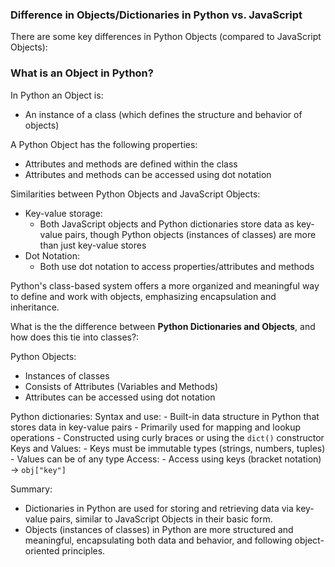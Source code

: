 ### Difference in Objects/Dictionaries in Python vs. JavaScript

There are some key differences in Python Objects (compared to JavaScript Objects):

### What is an Object in Python?

In Python an Object is:
- An instance of a class (which defines the structure and behavior of objects)

A Python Object has the following properties:
- Attributes and methods are defined within the class
- Attributes and methods can be accessed using dot notation

Similarities between Python Objects and JavaScript Objects: 
- Key-value storage: 
	- Both JavaScript objects and Python dictionaries store data as key-value pairs, though Python objects (instances of classes) are more than just key-value stores
- Dot Notation: 
	- Both use dot notation to access properties/attributes and methods


Python's class-based system offers a more organized and meaningful way to define and work with objects, emphasizing encapsulation and inheritance.


What is the the difference between **Python Dictionaries and Objects**, and how does this tie into classes?:

Python Objects: 
- Instances of classes 
- Consists of Attributes (Variables and Methods)
- Attributes can be accessed using dot notation

Python dictionaries: 
	Syntax and use:
		- Built-in data structure in Python that stores data in key-value pairs
		- Primarily used for mapping and lookup operations
		- Constructed using curly braces or using the `dict()` constructor
	Keys and Values: 
		- Keys must be immutable types (strings, numbers, tuples)
		- Values can be of any type
	Access: 
		- Access using keys (bracket notation) -> `obj["key"]`

Summary: 
- Dictionaries in Python are used for storing and retrieving data via key-value pairs, similar to JavaScript Objects in their basic form. 
- Objects (instances of classes) in Python are more structured and meaningful, encapsulating both data and behavior, and following object-oriented principles. 